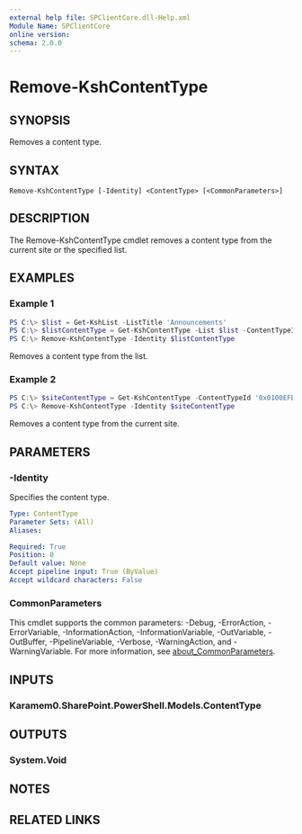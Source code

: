 ```yaml
---
external help file: SPClientCore.dll-Help.xml
Module Name: SPClientCore
online version:
schema: 2.0.0
---
```


# Remove-KshContentType

## SYNOPSIS
Removes a content type.

## SYNTAX

```
Remove-KshContentType [-Identity] <ContentType> [<CommonParameters>]
```

## DESCRIPTION
The Remove-KshContentType cmdlet removes a content type from the current site or the specified list.

## EXAMPLES

### Example 1
```powershell
PS C:\> $list = Get-KshList -ListTitle 'Announcements'
PS C:\> $listContentType = Get-KshContentType -List $list -ContentTypeId '0x0100EFB1758564C77D448177233D1199B912000A210B1C5CBC634C849328008B1CC306'
PS C:\> Remove-KshContentType -Identity $listContentType
```

Removes a content type from the list.

### Example 2
```powershell
PS C:\> $siteContentType = Get-KshContentType -ContentTypeId '0x0100EFB1758564C77D448177233D1199B912'
PS C:\> Remove-KshContentType -Identity $siteContentType
```

Removes a content type from the current site.

## PARAMETERS

### -Identity
Specifies the content type.

```yaml
Type: ContentType
Parameter Sets: (All)
Aliases:

Required: True
Position: 0
Default value: None
Accept pipeline input: True (ByValue)
Accept wildcard characters: False
```

### CommonParameters
This cmdlet supports the common parameters: -Debug, -ErrorAction, -ErrorVariable, -InformationAction, -InformationVariable, -OutVariable, -OutBuffer, -PipelineVariable, -Verbose, -WarningAction, and -WarningVariable. For more information, see [about_CommonParameters](http://go.microsoft.com/fwlink/?LinkID=113216).

## INPUTS

### Karamem0.SharePoint.PowerShell.Models.ContentType

## OUTPUTS

### System.Void

## NOTES

## RELATED LINKS
